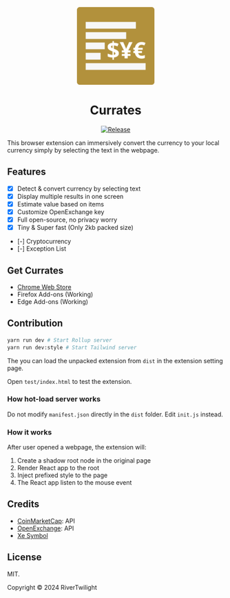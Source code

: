 <div align="center">

<a href="https://www.ygeeker.com">
  <img width="180" src="./dist/icon/android-icon-192x192.png">
</a>

<h1 align="center">Currates</h1>

[![Release](https://img.shields.io/github/release/rivertwilight/timeline.svg)](https://github.com/rivertwilight/timeline/releases)

</div>

This browser extension can immersively convert the currency to your local currency simply by selecting the text in the webpage.

## Features

-   [x] Detect & convert currency by selecting text
-   [x] Display multiple results in one screen
-   [x] Estimate value based on items
-   [x] Customize OpenExchange key
-   [x] Full open-source, no privacy worry
-   [x] Tiny & Super fast (Only 2kb packed size)
-   [-] Cryptocurrency
-   [-] Exception List

## Get Currates

-   [Chrome Web Store](https://chromewebstore.google.com/detail/currates-immersive-curren/lgdpchmlpgooalofkdcgciaibpieoofc?hl=en-US)
-   Firefox Add-ons (Working)
-   Edge Add-ons (Working)

## Contribution

```bash
yarn run dev # Start Rollup server
yarn run dev:style # Start Tailwind server
```

The you can load the unpacked extension from `dist` in the extension setting page.

Open `test/index.html` to test the extension.

### How hot-load server works

Do not modify `manifest.json` directly in the `dist` folder. Edit `init.js` instead.

### How it works

After user opened a webpage, the extension will:

1. Create a shadow root node in the original page
2. Render React app to the root
3. Inject prefixed style to the page
4. The React app listen to the mouse event

## Credits

-   [CoinMarketCap](https://pro.coinmarketcap.com/signup/?plan=0): API
-   [OpenExchange](https://pro.coinmarketcap.com/signup/?plan=0): API
-   [Xe Symbol](https://www.xe.com/symbols/)

## License

MIT.

Copyright © 2024 RiverTwilight
